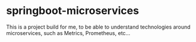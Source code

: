 # springboot-microservices


This is a project build for me, to be able to understand technologies around microservices, such as Metrics, Prometheus, etc...
